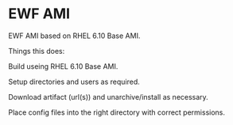 # EWF AMI

EWF AMI based on RHEL 6.10 Base AMI.

Things this does:

Build useing RHEL 6.10 Base AMI.

Setup directories and users as required.

Download artifact (url(s)) and unarchive/install as necessary.

Place config files into the right directory with correct permissions.

